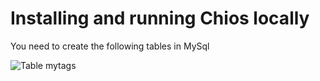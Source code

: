 # Installing and running Chios locally

You need to create the following tables in MySql

![Table mytags](https://i.imgur.com/sDGp91t.jpg)
